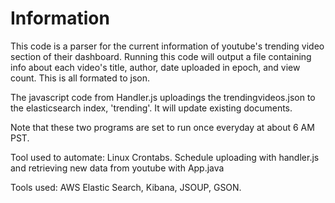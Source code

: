 Information
===========

This code is a parser for the current information of youtube's
 trending video section of their dashboard. Running this code 
will output a file containing info about each video's title, 
author, date uploaded in epoch, and view count. This is all 
formated to json.

The javascript code from Handler.js uploadings the trendingvideos.json to the
 elasticsearch index, 'trending'. It will update existing documents.

Note that these two programs are set to run once everyday at about 6 AM PST.

Tool used to automate: Linux Crontabs. Schedule uploading with handler.js and retrieving new data from youtube with App.java

Tools used: AWS Elastic Search, Kibana, JSOUP, GSON.
